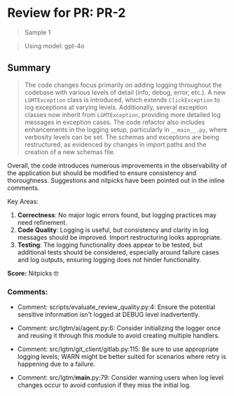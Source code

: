 # Review for PR: PR-2

> Sample 1

> Using model: gpt-4o

## Summary

> The code changes focus primarily on adding logging throughout the codebase with various levels of detail (info, debug, error, etc.). A new `LGMTException` class is introduced, which extends `ClickException` to log exceptions at varying levels. Additionally, several exception classes now inherit from `LGMTException`, providing more detailed log messages in exception cases. The code refactor also includes enhancements in the logging setup, particularly in `__main__.py`, where verbosity levels can be set. The schemas and exceptions are being restructured, as evidenced by changes in import paths and the creation of a new schemas file.

Overall, the code introduces numerous improvements in the observability of the application but should be modified to ensure consistency and thoroughness. Suggestions and nitpicks have been pointed out in the inline comments.

Key Areas:
1. **Correctness**: No major logic errors found, but logging practices may need refinement.
2. **Code Quality**: Logging is useful, but consistency and clarity in log messages should be improved. Import restructuring looks appropriate.
3. **Testing**: The logging functionality does appear to be tested, but additional tests should be considered, especially around failure cases and log outputs, ensuring logging does not hinder functionality.

**Score:** Nitpicks 🤓

### Comments:

- Comment: scripts/evaluate_review_quality.py:4: Ensure the potential sensitive information isn't logged at DEBUG level inadvertently.

- Comment: src/lgtm/ai/agent.py:6: Consider initializing the logger once and reusing it through this module to avoid creating multiple handlers.

- Comment: src/lgtm/git_client/gitlab.py:115: Be sure to use appropriate logging levels; WARN might be better suited for scenarios where retry is happening due to a failure.

- Comment: src/lgtm/__main__.py:79: Consider warning users when log level changes occur to avoid confusion if they miss the initial log.